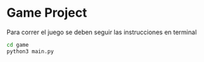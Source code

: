 # Game Project

Para correr el juego se deben seguir las instrucciones en terminal

```sh
cd game 
python3 main.py
```